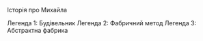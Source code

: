 Історія про Михайла

Легенда 1: Будівельник
Легенда 2: Фабричний метод
Легенда 3: Абстрактна фабрика